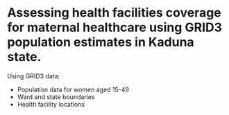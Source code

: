 # Assessing health facilities coverage for maternal healthcare using GRID3 population estimates in Kaduna state.

Using GRID3 data:
- Population data for women aged 15-49
- Ward and state boundaries
- Health facility locations
